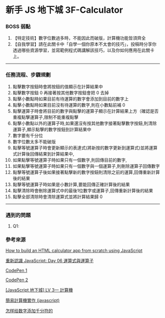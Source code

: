 # 新手 JS 地下城 3F-Calculator

### BOSS 弱點

1. 【特定技術】數字位數過多時，不能因此而破版，計算機功能皆須齊全
2. 【自我學習】請在此關卡中「自學一個你原本不太會的技巧」，投稿時分享你透過哪些資源學習，並寫範例程式碼講解該技巧，以及你如何應用在此關卡上。

---

### 任務流程、步驟規劃
1. 點擊數字按鈕時會將按鈕的值顯示在計算結果中
2. 點擊數字按鈕 0 再接著按其他數字按鈕會把 0 去掉
3. 點擊小數點時如果目前有待運算的數字會添加到目前的數字上
4. 點擊小數點時如果目前沒有待運算的數字,則在小數點前補 0
5. 點擊運算子時會將目前的數字與點擊的運算子顯示在計算結果上方（確認是否重複點擊運算子,限制不能重複點擊
6. 點擊小數點以外的運算子時,如果還沒有按其他數字接著點擊數字按鈕,則清除運算子,顯示點擊的數字按鈕到計算結果中
7. 數字要有千分位
8. 數字位數太多不能破版
9. 點擊等號運算子時會更新顯示的表達式(將新按的數字更新到運算式)並將運算式計算後回傳結果到計算結果中,
10. 如果點擊等號運算子時如果只有一個數字,則回傳目前的數字,
11. 如果點擊等號運算子時如果只有一個數字與一個運算子,則刪除運算子回傳數字
12. 點擊等號運算子後如果接著點擊新的數字按鈕則清除之前的運算,回傳重新計算後的結果
13. 點擊等號運算子時如果是小數計算,要能回傳正確計算後的結果
14. 點擊清除時會刪除運算式中的最後1位數字或運算子,回傳重新計算後的結果
15. 點擊全部清除時會清除運算式並將計算結果歸 0

---

### 遇到的問題
1. Q1:

### 參考來源

[How to build an HTML calculator app from scratch using JavaScript](https://medium.freecodecamp.org/how-to-build-an-html-calculator-app-from-scratch-using-javascript-4454b8714b98)

[重新認識 JavaScript: Day 06 運算式與運算子](https://ithelp.ithome.com.tw/articles/10191180)

[CodePen 1](https://codepen.io/wilightmoment/pen/rPqwYb?editors=0010)

[CodePen 2](https://codepen.io/anon/pen/JxOLLg)

[[JavaScript 地下城] LV 3— 計算機](https://medium.com/pvt5r486/javascript-%E5%9C%B0%E4%B8%8B%E5%9F%8E-lv-3-%E8%A8%88%E7%AE%97%E6%A9%9F-faa3d7f731e5)

[簡易計算機實作 (javascript)](http://frontend-murmur.logdown.com/posts/291293-simple-calculator-implemented-javascript)

[怎样给数字添加千分符的](https://juejin.im/post/5b026bbb5188256720345bb4)

